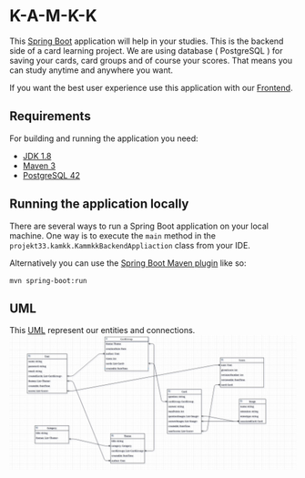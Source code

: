 # K-A-M-K-K

This [Spring Boot](http://projects.spring.io/spring-boot/) application will help in your studies.
This is the backend side of a card learning project. We are using database ( PostgreSQL ) for saving your cards, card groups and
of course your scores. That means you can study anytime and anywhere you want.

If you want the best user experience use this application with our [Frontend](https://github.com/paramakk/K-A-M-K-K-frontend).

## Requirements

For building and running the application you need:

- [JDK 1.8](http://www.oracle.com/technetwork/java/javase/downloads/jdk8-downloads-2133151.html)
- [Maven 3](https://maven.apache.org)
- [PostgreSQL 42](https://www.postgresql.org/)

## Running the application locally

There are several ways to run a Spring Boot application on your local machine. One way is to execute the `main` method in the `projekt33.kamkk.KammkkBackendAppliaction` class from your IDE.

Alternatively you can use the [Spring Boot Maven plugin](https://docs.spring.io/spring-boot/docs/current/reference/html/build-tool-plugins-maven-plugin.html) like so:

```shell
mvn spring-boot:run
```


## UML
This [UML](https://hu.wikipedia.org/wiki/Unified_Modeling_Language) represent our entities and connections.
![](images/uml.png)